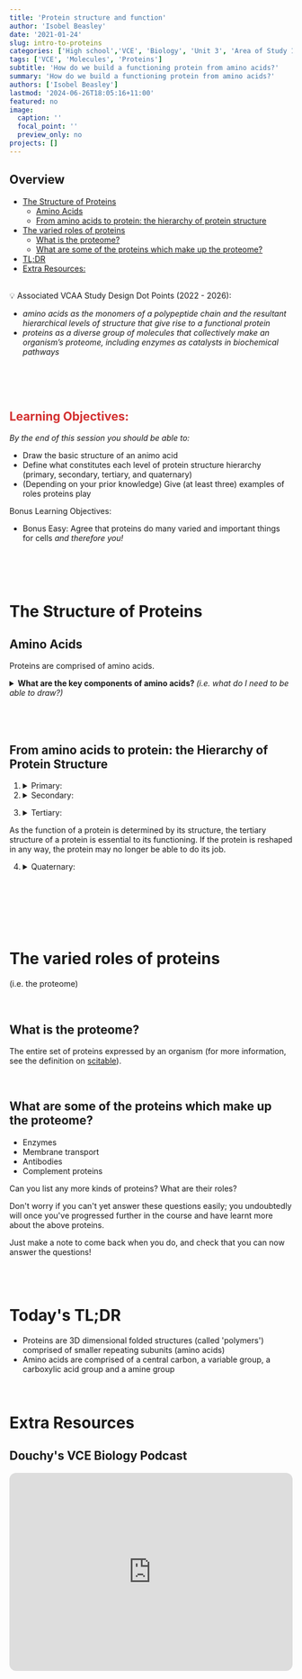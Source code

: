 ```yaml
---
title: 'Protein structure and function'
author: 'Isobel Beasley'
date: '2021-01-24'
slug: intro-to-proteins
categories: ['High school','VCE', 'Biology', 'Unit 3', 'Area of Study 1']
tags: ['VCE', 'Molecules', 'Proteins']
subtitle: 'How do we build a functioning protein from amino acids?'
summary: 'How do we build a functioning protein from amino acids?'
authors: ['Isobel Beasley']
lastmod: '2024-06-26T18:05:16+11:00'
featured: no
image:
  caption: ''
  focal_point: ''
  preview_only: no
projects: []
---
```


## Overview 

- [The Structure of Proteins](#the-structure-of-proteins)
   * [Amino Acids ](#amino-acids)
   * [From amino acids to protein: the hierarchy of protein structure](#from-amino-acids-to-protein-the-hierarchy-of-protein-structure)
- [The varied roles of proteins](#the-varied-roles-of-proteins)
   * [What is the proteome?](#what-is-the-proteome)
   * [What are some of the proteins which make up the proteome?](#what-are-some-of-the-proteins-which-make-up-the-proteome)
- [TL;DR](#todays-tldr)
- [Extra Resources:](#extra-resources)

<br>

<aside>
💡 Associated VCAA Study Design Dot Points (2022 - 2026):               
<br> 
<ul> <i> 
<li> 
amino acids as the monomers of a polypeptide chain and the resultant hierarchical levels of structure that give rise to a functional protein
</li> 
<li> 
proteins as a diverse group of molecules that collectively make an organism’s proteome, including enzymes as catalysts in biochemical pathways
</li> 
</i> </ul> 
</aside>

<br> 
<br>
<br> 



<h2 style="color:#D32F2F"> Learning Objectives: </h2>

*By the end of this session you should be able to:* 

- Draw the basic structure of an animo acid
- Define what constitutes each level of protein structure hierarchy (primary, secondary, tertiary, and quaternary)
- (Depending on your prior knowledge) Give (at least three) examples of roles proteins play


Bonus Learning Objectives: 

- Bonus Easy:  Agree that proteins do many varied and important things for cells *and therefore you!*

<br>
<br>
<br> 


# The Structure of Proteins

## Amino Acids 

Proteins are comprised of amino acids. 

<details> <summary>
<b> What are the key components of amino acids? </b> <i> (i.e. what do I need to be able to draw?) </i> </summary> 
<br>
<ul> 
<li>
Variable Size Chain ( also sometimes referred to as the R group)
</li>
<li> Amino group 
</li>
<li> Carboxylic Acid Group
</li>
<li> 
Central Carbon and Hydrogen
</li>
</ul> 
</details> 

<br> 
<br>
<br>

## From amino acids to protein: the Hierarchy of Protein Structure

1. <details> <summary> Primary: </summary>
   <br>
    The linear order/sequence of amino acids formed by covalent peptide bonds between adjacent amino acids.
    <br>
    </details> 

2. <details> <summary> Secondary: </summary>    
   <br>
   <b> VCAA 2013: <i> “the coiled or pleated structure within the chain (including α-helices and β-pleated sheets)” </i> </b> 
   <ul> <li> caused by hydrogen-bonding between -C=O and -N-H groups (peptide linkages) within the amino acid chain
   
</li>
</ul>
</details>

3. <details> <summary> Tertiary: </summary> 
   <br>
   <b> VCAA 2013: <i> “Tertiary structure: A 3D structure composed of secondary structures” </i> </b> 
    <ul>
    <li>
     formed through the interactions of various ‘R’ groups within the molecule
    </li>
    </ul>
    
As the function of a protein is determined by its structure, the tertiary structure of a protein is essential to its functioning. If the protein is reshaped in any way, the protein may no longer be able to do its job. 
<br>
</details> 
    
    
4. <details> <summary> Quaternary: </summary>
   <br>
    <b> VCAA 2013: </i> “Quaternary structure: Two or more polypeptide chains joined together” </i> </b> 
    <br>
    </details> 

<br> 
<br>
<br> 
<br>
<br>

# The varied roles of proteins

(i.e. the proteome)

<br>

## What is the proteome?

The entire set of proteins expressed by an organism (for more information, see the definition on [scitable](https://www.nature.com/scitable/definition/proteome-297/)). 

<br>

## What are some of the proteins which make up the proteome?

- Enzymes 
- Membrane transport
- Antibodies
- Complement proteins

Can you list any more kinds of proteins? What are their roles?

Don't worry if you can't yet answer these questions easily; you undoubtedly will once you've progressed further in the course and have learnt more about the above proteins. 

Just make a note to come back when you do, and check that you can now answer the questions!

<br>
<br> 

# Today's TL;DR

- Proteins are 3D dimensional folded structures (called 'polymers') comprised of smaller repeating subunits (amino acids)
- Amino acids are comprised of a central carbon, a variable group, a carboxylic acid group and a amine group

<br>

# Extra Resources

## Douchy's VCE Biology Podcast

<iframe style="border-radius:12px" src="https://open.spotify.com/embed/episode/5qT2Ez7aUA29lPRSeacNPW?utm_source=generator" width="100%" height="352" frameBorder="0" allowfullscreen="" allow="autoplay; clipboard-write; encrypted-media; fullscreen; picture-in-picture" loading="lazy"></iframe>

